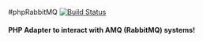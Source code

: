 #phpRabbitMQ
[![Build Status](https://travis-ci.org/undertuga/phpRabbitMQ.svg?branch=master)](https://travis-ci.org/undertuga/phpRabbitMQ)
#### PHP Adapter to interact with AMQ (RabbitMQ) systems!
